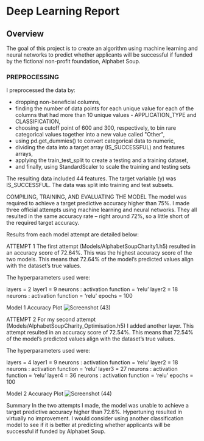 # Deep Learning Report

## Overview

The goal of this project is to create an algorithm using machine learning and neural networks to predict whether applicants will be successful if funded by the fictional non-profit foundation, Alphabet Soup.

### PREPROCESSING

I preprocessed the data by:

* dropping non-beneficial columns,
* finding the number of data points for each unique value for each of the columns that had more than 10 unique values - APPLICATION_TYPE and CLASSIFICATION,
* choosing a cutoff point of 600 and 300, respectively, to bin rare categorical values together into a new value called "Other",
* using  pd.get_dummies() to convert categorical data to numeric,
* dividing the data into a target array (IS_SUCCESSFUL) and features arrays,
* applying the  train_test_split to create a testing and a training dataset,
* and finally, using StandardScaler to scale the training and testing sets

The resulting data included 44 features. The target variable (y) was IS_SUCCESSFUL. The data was split into training and test subsets.

COMPILING, TRAINING, AND EVALUATING THE MODEL
The model was required to achieve a target predictive accuracy higher than 75%. I made three official attempts using machine learning and neural networks. They all resulted in the same accuracy rate – right around 72%, so a little short of the required target accuracy.

Results from each model attempt are detailed below:

ATTEMPT 1
The first attempt (Models/AlphabetSoupCharity1.h5) resulted in an accuracy score of 72.64%. This was the highest accuracy score of the two models. This means that 72.64% of the model’s predicted values align with the dataset’s true values.

The hyperparameters used were:

layers = 2
layer1 = 9 neurons : activation function = ‘relu’
layer2 = 18 neurons : activation function = ‘relu'
epochs = 100

Model 1 Accuracy Plot
![Screenshot (43)](https://user-images.githubusercontent.com/118086355/235359993-5483afbb-4417-425b-a97d-8dc617da89bf.png)


ATTEMPT 2
For my second attempt (Models/AlphabetSoupCharity_Optimisation.h5) I added another layer. This attempt resulted in an accuracy score of 72.54%. This means that 72.54% of the model’s predicted values align with the dataset’s true values.

The hyperparameters used were:

layers = 4
layer1 = 9 neurons : activation function = ‘relu’
layer2 = 18 neurons : activation function = ‘relu’
layer3 = 27 neurons : activation function = ‘relu’
layer4 = 36 neurons : activation function = ‘relu’
epochs = 100

Model 2 Accuracy Plot
![Screenshot (44)](https://user-images.githubusercontent.com/118086355/235360912-1b41c7af-b125-41c4-ba9c-1340f6159210.png)


Summary
In the two attempts I made, the model was unable to achieve a target predictive accuracy higher than 72.6%. Hypertuning resulted in virtually no improvement. I would consider using another classification model to see if it is better at predicting whether applicants will be successful if funded by Alphabet Soup.
